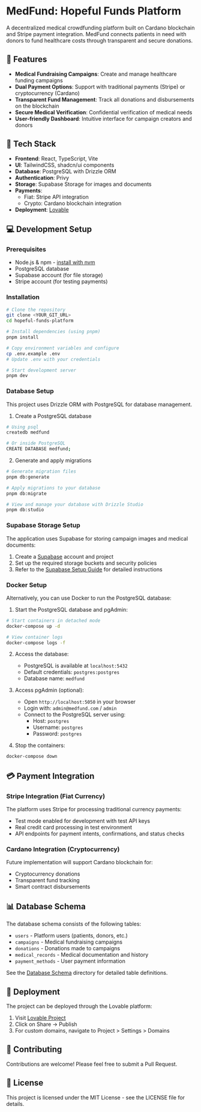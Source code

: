 # MedFund: Hopeful Funds Platform

A decentralized medical crowdfunding platform built on Cardano blockchain and Stripe payment integration. MedFund connects patients in need with donors to fund healthcare costs through transparent and secure donations.

## 🌟 Features

- **Medical Fundraising Campaigns**: Create and manage healthcare funding campaigns
- **Dual Payment Options**: Support with traditional payments (Stripe) or cryptocurrency (Cardano)
- **Transparent Fund Management**: Track all donations and disbursements on the blockchain
- **Secure Medical Verification**: Confidential verification of medical needs
- **User-friendly Dashboard**: Intuitive interface for campaign creators and donors

## 🚀 Tech Stack

- **Frontend**: React, TypeScript, Vite
- **UI**: TailwindCSS, shadcn/ui components
- **Database**: PostgreSQL with Drizzle ORM
- **Authentication**: Privy
- **Storage**: Supabase Storage for images and documents
- **Payments**: 
  - Fiat: Stripe API integration
  - Crypto: Cardano blockchain integration
- **Deployment**: [Lovable](https://lovable.dev/projects/d971f8ae-777b-4866-80f3-878d4cdf49b6)

## 💻 Development Setup

### Prerequisites

- Node.js & npm - [install with nvm](https://github.com/nvm-sh/nvm#installing-and-updating)
- PostgreSQL database
- Supabase account (for file storage)
- Stripe account (for testing payments)

### Installation

```sh
# Clone the repository
git clone <YOUR_GIT_URL>
cd hopeful-funds-platform

# Install dependencies (using pnpm)
pnpm install

# Copy environment variables and configure
cp .env.example .env
# Update .env with your credentials

# Start development server
pnpm dev
```

### Database Setup

This project uses Drizzle ORM with PostgreSQL for database management.

1. Create a PostgreSQL database
```sh
# Using psql
createdb medfund

# Or inside PostgreSQL
CREATE DATABASE medfund;
```

2. Generate and apply migrations
```sh
# Generate migration files
pnpm db:generate

# Apply migrations to your database
pnpm db:migrate

# View and manage your database with Drizzle Studio
pnpm db:studio
```

### Supabase Storage Setup

The application uses Supabase for storing campaign images and medical documents:

1. Create a [Supabase](https://supabase.com/) account and project
2. Set up the required storage buckets and security policies
3. Refer to the [Supabase Setup Guide](./docs/supabase-setup.md) for detailed instructions

### Docker Setup

Alternatively, you can use Docker to run the PostgreSQL database:

1. Start the PostgreSQL database and pgAdmin:
```sh
# Start containers in detached mode
docker-compose up -d

# View container logs
docker-compose logs -f
```

2. Access the database:
   - PostgreSQL is available at `localhost:5432`
   - Default credentials: `postgres:postgres`
   - Database name: `medfund`

3. Access pgAdmin (optional):
   - Open `http://localhost:5050` in your browser
   - Login with: `admin@medfund.com` / `admin`
   - Connect to the PostgreSQL server using:
     - Host: `postgres`
     - Username: `postgres`
     - Password: `postgres`

4. Stop the containers:
```sh
docker-compose down
```

## 💳 Payment Integration

### Stripe Integration (Fiat Currency)

The platform uses Stripe for processing traditional currency payments:

- Test mode enabled for development with test API keys
- Real credit card processing in test environment
- API endpoints for payment intents, confirmations, and status checks

### Cardano Integration (Cryptocurrency)

Future implementation will support Cardano blockchain for:

- Cryptocurrency donations
- Transparent fund tracking
- Smart contract disbursements

## 📊 Database Schema

The database schema consists of the following tables:

- `users` - Platform users (patients, donors, etc.)
- `campaigns` - Medical fundraising campaigns
- `donations` - Donations made to campaigns
- `medical_records` - Medical documentation and history
- `payment_methods` - User payment information

See the [Database Schema](./src/lib/db/schema/) directory for detailed table definitions.

## 🚢 Deployment

The project can be deployed through the Lovable platform:

1. Visit [Lovable Project](https://lovable.dev/projects/d971f8ae-777b-4866-80f3-878d4cdf49b6)
2. Click on Share -> Publish
3. For custom domains, navigate to Project > Settings > Domains

## 👥 Contributing

Contributions are welcome! Please feel free to submit a Pull Request.

## 📝 License

This project is licensed under the MIT License - see the LICENSE file for details.
